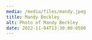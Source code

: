 ```yaml
---
media: /media/files/mandy.jpeg
title: Mandy Beckley
alt: Photo of Mandy Beckley
date: 2022-11-04T13:30:00-0500
---
```

